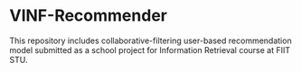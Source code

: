 # VINF-Recommender

This repository includes collaborative-filtering user-based recommendation model submitted as a school project for Information Retrieval course at FIIT STU.
